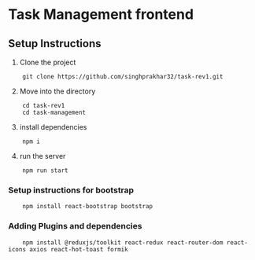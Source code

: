 # Task Management frontend

## Setup Instructions
1. Clone the project
```
    git clone https://github.com/singhprakhar32/task-rev1.git
``````
2. Move into the directory
```
    cd task-rev1 
    cd task-management
```
3. install dependencies
```
    npm i
```
4. run the server
```
    npm run start
```
### Setup instructions for bootstrap
```
    npm install react-bootstrap bootstrap

```
### Adding Plugins and dependencies
```
    npm install @reduxjs/toolkit react-redux react-router-dom react-icons axios react-hot-toast formik

```